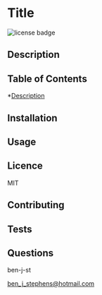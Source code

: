 # Title  

    
![license badge](https://img.shields.io/badge/licence-MIT-yellow)

## Description 



## Table of Contents
*[Description](#description)

## Installation



## Usage



## Licence 

MIT

## Contributing 



## Tests



## Questions

ben-j-st

ben_j_stephens@hotmail.com